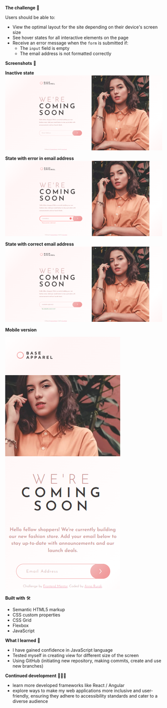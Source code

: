 **The challenge** 🏅

Users should be able to:
- View the optimal layout for the site depending on their device's screen size
- See hover states for all interactive elements on the page
- Receive an error message when the `form` is submitted if:
   - The `input` field is empty
   - The email address is not formatted correctly

**Screenshots** 📸

**Inactive state**
![Screenshot](./design/desktop.png)

**State with error in email address**
![Screenshot](./design/desktoperror.png)

**State with correct email address**
![Screenshot](./design/desktopcorrect.png)

**Mobile version**

![Screenshot](./design/mobile.png)

**Built with** 🛠
-   Semantic HTML5 markup
-   CSS custom properties
-   CSS Grid
-   Flexbox
-   JavaScript

**What I learned** 📖
- I have gained confidence in JavaScript language
- Tested myself in creating view for different size of the screen
- Using GitHub (initiating new repository, making commits, create and use new branches)

**Continued development** 👩🏼‍🎓
- learn more developed frameworks like React / Angular
- explore ways to make my web applications more inclusive and user-friendly, ensuring they adhere to accessibility standards and cater to a diverse audience
